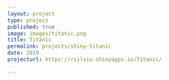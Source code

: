 ```yaml
---
layout: project
type: project
published: true
image: images/titanic.png
title: Titanic
permalink: projects/shiny-titanic
date: 2019
projecturl: https://rsilvio.shinyapps.io/Titanic/

---
```


